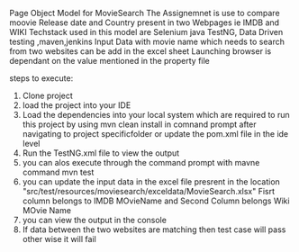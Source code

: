Page Object Model for MovieSearch
The Assignemnet is use to compare moovie Release date and Country present in two Webpages ie IMDB and WIKI
Techstack used in this model are Selenium java TestNG, Data Driven testing ,maven,jenkins
Input Data with movie name which needs to search from two websites can be add in the excel sheet 
Launching browser is dependant on the value mentioned in the property file

steps to execute:
1) Clone project
2) load the project into your IDE
3) Load the dependencies  into your local system which are required to run this project by using mvn clean install in comnand prompt  after navigating to project specificfolder or  update the pom.xml file in the ide level
4) Run the TestNG.xml file to view the output
5) you can alos execute through the command prompt with mavne command mvn test
6) you can update the input data in the excel file presrent in the location "src/test/resources/moviesearch/exceldata/MovieSearch.xlsx"
  Fisrt column belongs to IMDB MOvieName and Second Column belongs Wiki MOvie Name
7) you can view the output in the console
8) If data between the two websites are matching then test case will pass other wise it will fail





